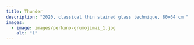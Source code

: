 ```yaml
---
title: Thunder
description: "2020, classical thin stained glass technique, 80x64 cm "
images:
  - image: images/perkuno-grumojimai_1.jpg
    alt: "1"
---
```

